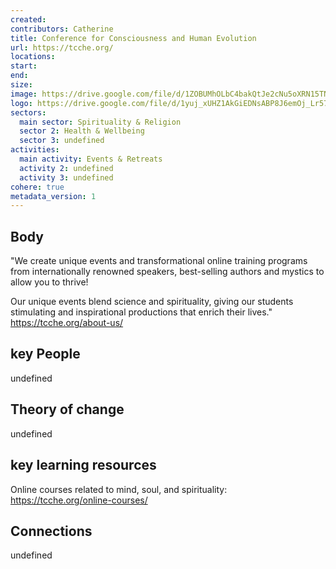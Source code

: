 ```yaml
---
created:
contributors: Catherine
title: Conference for Consciousness and Human Evolution
url: https://tcche.org/
locations: 
start: 
end: 
size: 
image: https://drive.google.com/file/d/1ZOBUMhOLbC4bakQtJe2cNu5oXRN15TNB/view?usp=drive_link
logo: https://drive.google.com/file/d/1yuj_xUHZ1AkGiEDNsABP8J6emOj_Lr57/view?usp=drive_link
sectors:
  main sector: Spirituality & Religion
  sector 2: Health & Wellbeing
  sector 3: undefined
activities: 
  main activity: Events & Retreats
  activity 2: undefined
  activity 3: undefined
cohere: true
metadata_version: 1
---
```



## Body

"We create unique events and transformational online training programs from internationally renowned speakers, best-selling authors and mystics to allow you to thrive!

Our unique events blend science and spirituality, giving our students stimulating and inspirational productions that enrich their lives."
https://tcche.org/about-us/ 

## key People

undefined

## Theory of change

undefined

## key learning resources

Online courses related to mind, soul, and spirituality: https://tcche.org/online-courses/ 

## Connections

undefined


